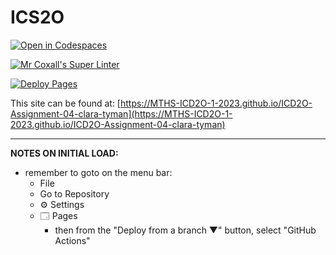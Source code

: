 # ICS2O

[![Open in Codespaces](https://classroom.github.com/assets/launch-codespace-7f7980b617ed060a017424585567c406b6ee15c891e84e1186181d67ecf80aa0.svg)](https://classroom.github.com/open-in-codespaces?assignment_repo_id=14950858)

[![Mr Coxall's Super Linter](https://github.com/MTHS-ICD2O-1-2023/ICD2O-Assignment-04-clara-tyman/workflows/Mr%20Coxall's%20Super%20Linter/badge.svg)](https://github.com/MTHS-ICD2O-1-2023/ICD2O-Assignment-04-clara-tyman/actions)

[![Deploy Pages](https://github.com/MTHS-ICD2O-1-2023/ICD2O-Assignment-04-clara-tyman/workflows/Deploy%20Pages/badge.svg)](https://github.com/MTHS-ICD2O-1-2023/ICD2O-Assignment-04-clara-tyman/actions)

This site can be found at: [https://MTHS-ICD2O-1-2023.github.io/ICD2O-Assignment-04-clara-tyman](https://MTHS-ICD2O-1-2023.github.io/ICD2O-Assignment-04-clara-tyman)

---

**NOTES ON INITIAL LOAD:**
- remember to goto on the menu bar:
  - File
  - Go to Repository
  - ⚙ Settings
  - 🗔 Pages
    - then from the "Deploy from a branch ▼" button, select "GitHub Actions"
